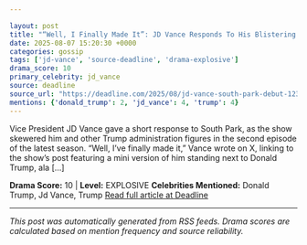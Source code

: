 ```yaml
---

layout: post
title: "“Well, I Finally Made It”: JD Vance Responds To His Blistering ‘South Park’ Debut"
date: 2025-08-07 15:20:30 +0000
categories: gossip
tags: ['jd-vance', 'source-deadline', 'drama-explosive']
drama_score: 10
primary_celebrity: jd_vance
source: deadline
source_url: "https://deadline.com/2025/08/jd-vance-south-park-debut-1236481177/"
mentions: {'donald_trump': 2, 'jd_vance': 4, 'trump': 4}
---
```


Vice President JD Vance gave a short response to South Park, as the show skewered him and other Trump administration figures in the second episode of the latest season. “Well, I’ve finally made it,” Vance wrote on X, linking to the show’s post featuring a mini version of him standing next to Donald Trump, ala […]

**Drama Score:** 10 | **Level:** EXPLOSIVE **Celebrities Mentioned:** Donald Trump, Jd Vance, Trump [Read full article at Deadline](https://deadline.com/2025/08/jd-vance-south-park-debut-1236481177/)

---

*This post was automatically generated from RSS feeds. Drama scores are calculated based on mention frequency and source reliability.*